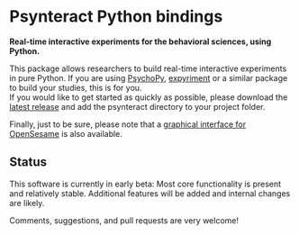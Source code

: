 # Psynteract Python bindings

__Real-time interactive experiments for the behavioral sciences, using Python.__

This package allows researchers to build real-time interactive experiments in pure Python. If you are using [PsychoPy](http://www.psychopy.org), [expyriment](http://www.expyriment.org/) or a similar package to build your studies, this is for you.<br>
If you would like to get started as quickly as possible, please download the [latest release](https://github.com/psynteract/psynteract-py/releases) and add the psynteract directory to your project folder.

Finally, just to be sure, please note that a [graphical interface for OpenSesame](https://github.com/felixhenninger/psynteract-os) is also available.

## Status
This software is currently in early beta: Most core functionality is present and relatively stable. Additional features will be added and internal changes are likely.

Comments, suggestions, and pull requests are very welcome!

